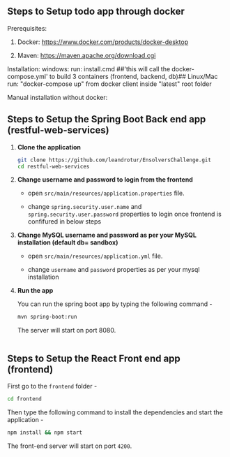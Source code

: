 ## Steps to Setup todo app through docker
Prerequisites: 

1. Docker: https://www.docker.com/products/docker-desktop

2. Maven: https://maven.apache.org/download.cgi

Installation:
windows:
run: install.cmd ##'this will call the docker-compose.yml' to build 3 containers (frontend, backend, db)##
Linux/Mac
run: "docker-compose up" from docker client inside "latest" root folder


Manual installation without docker:

## Steps to Setup the Spring Boot Back end app (restful-web-services)

1. **Clone the application**

	```bash
	git clone https://github.com/leandrotur/EnsolversChallenge.git
	cd restful-web-services
	```

3. **Change  username and password to login from the frontend**

	+ open `src/main/resources/application.properties` file.

	+ change `spring.security.user.name` and `spring.security.user.password` properties to login once frontend is confifured in below steps
	
4. **Change MySQL username and password as per your MySQL installation (default db= sandbox)**

	+ open `src/main/resources/application.yml` file.

	+ change `username` and `password` properties as per your mysql installation
		  

5. **Run the app**

	You can run the spring boot app by typing the following command -

	```bash
	mvn spring-boot:run
	```

	The server will start on port 8080.
	
	```

## Steps to Setup the React Front end app (frontend)

First go to the `frontend` folder -

```bash
cd frontend
```

Then type the following command to install the dependencies and start the application -

```bash
npm install && npm start
```

The front-end server will start on port `4200`.
